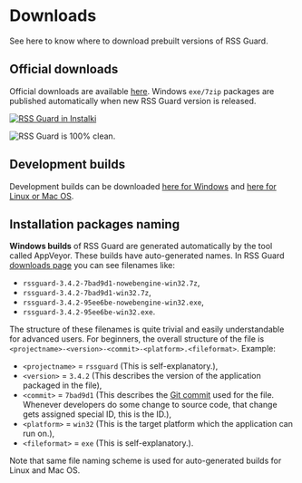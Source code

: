 # Downloads
See here to know where to download prebuilt versions of RSS Guard.

## Official downloads
Official downloads are available [here](https://github.com/martinrotter/rssguard/releases). Windows `exe/7zip` packages are published automatically when new RSS Guard version is released.

[![RSS Guard in Instalki](http://www.instalki.pl/img/buttons/en/download_dark.png)](http://www.instalki.pl/programy/download/Windows/czytniki_RSS/RSS_Guard.html)

![RSS Guard is 100% clean.](http://www.softpedia.com/_img/softpedia_100_free.png)

## Development builds
Development builds can be downloaded [here for Windows](https://bintray.com/martinrotter/rssguard/Development/Windows) and [here for Linux or Mac OS](https://bintray.com/martinrotter/rssguard/Development/LinuxMacOs).

## Installation packages naming
**Windows builds** of RSS Guard are generated automatically by the tool called AppVeyor. These builds have auto-generated names. In RSS Guard [downloads page](https://github.com/martinrotter/rssguard/releases) you can see filenames like:
 * `rssguard-3.4.2-7bad9d1-nowebengine-win32.7z`,
 * `rssguard-3.4.2-7bad9d1-win32.7z`,
 * `rssguard-3.4.2-95ee6be-nowebengine-win32.exe`,
 * `rssguard-3.4.2-95ee6be-win32.exe`.

The structure of these filenames is quite trivial and easily understandable for advanced users. For beginners, the overall structure of the file is `<projectname>-<version>-<commit>-<platform>.<fileformat>`. Example:
 * `<projectname>` = `rssguard` (This is self-explanatory.),
 * `<version>` = `3.4.2` (This describes the version of the application packaged in the file),
 * `<commit>` = `7bad9d1` (This describes the [Git commit](https://git-scm.com/docs/git-commit) used for the file. Whenever developers do some change to source code, that change gets assigned special ID, this is the ID.),
 * `<platform>` = `win32` (This is the target platform which the application can run on.),
 * `<fileformat>` = `exe` (This is self-explanatory.).

Note that same file naming scheme is used for auto-generated builds for Linux and Mac OS.